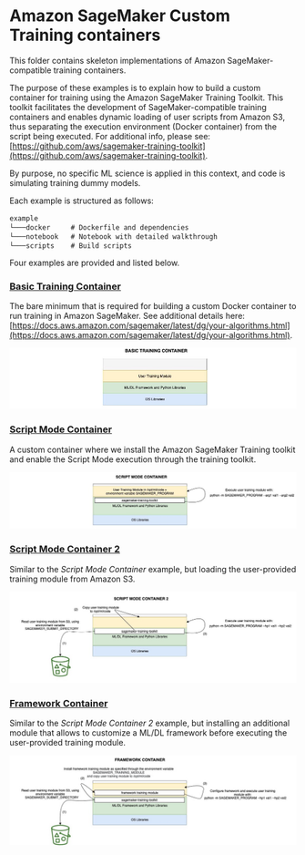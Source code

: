 # Amazon SageMaker Custom Training containers

This folder contains skeleton implementations of Amazon SageMaker-compatible training containers.

The purpose of these examples is to explain how to build a custom container for training using the Amazon SageMaker Training Toolkit. This toolkit facilitates the development of SageMaker-compatible training containers and enables dynamic loading of user scripts from Amazon S3, thus separating the execution environment (Docker container) from the script being executed. For additional info, please see: [https://github.com/aws/sagemaker-training-toolkit](https://github.com/aws/sagemaker-training-toolkit).


By purpose, no specific ML science is applied in this context, and code is simulating training dummy models.

Each example is structured as follows:

```
example
└───docker     # Dockerfile and dependencies
└───notebook   # Notebook with detailed walkthrough 
└───scripts    # Build scripts

```

Four examples are provided and listed below.

### [Basic Training Container](basic-training-container/)
The bare minimum that is required for building a custom Docker container to run training in Amazon SageMaker.
See additional details here: [https://docs.aws.amazon.com/sagemaker/latest/dg/your-algorithms.html](https://docs.aws.amazon.com/sagemaker/latest/dg/your-algorithms.html).

![Basic training container diagram](images/basic_training_container.jpg)

### [Script Mode Container](script-mode-container/)
A custom container where we install the Amazon SageMaker Training toolkit and enable the Script Mode execution through the training toolkit.

![Script mode container diagram](images/script_mode_container.jpg)

### [Script Mode Container 2](script-mode-container-2/)
Similar to the _Script Mode Container_ example, but loading the user-provided training module from Amazon S3.

![Script mode container 2 diagram](images/script_mode_container_2.jpg)

### [Framework Container](framework-container/)
Similar to the _Script Mode Container 2_ example, but installing an additional module that allows to customize a ML/DL framework before executing the user-provided training module.

![Framework container diagram](images/framework_container.jpg)
